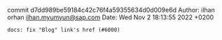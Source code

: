 commit d7dd989be59184c42c76f4a59355634d0d009e6d
Author: ilhan orhan <ilhan.myumyun@sap.com>
Date:   Wed Nov 2 18:13:55 2022 +0200

    docs: fix "Blog" link's href (#6000)
